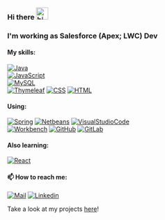 ### Hi there <img src="https://user-images.githubusercontent.com/1303154/88677602-1635ba80-d120-11ea-84d8-d263ba5fc3c0.gif" width="28px" alt="hi">
### I'm working as Salesforce (Apex; LWC) Dev

#### My skills:
[![Java](https://img.shields.io/badge/Java-a30800?style=for-the-badge&logo=java&logoColor=white&labelColor=101010)]()
</br>
[![JavaScript](https://img.shields.io/badge/JavaScript-F7DF1E?style=for-the-badge&logo=javascript&logoColor=white&labelColor=101010)]()
</br>
[![MySQL](https://img.shields.io/badge/MySQL-4479A1?style=for-the-badge&logo=mysql&logoColor=white&labelColor=101010)]()
</br>
[![Thymeleaf](https://img.shields.io/badge/Thymeleaf-2f7548?style=for-the-badge&logo=thymeleaf&logoColor=white&labelColor=101010)]()
[![CSS](https://img.shields.io/badge/CSS-2f7548?style=for-the-badge)]()
[![HTML](https://img.shields.io/badge/HTML-2f7548?style=for-the-badge)]()

#### Using:

[![Spring](https://img.shields.io/badge/Spring-8e398e?style=for-the-badge&logo=spring&logoColor=white&labelColor=101010)]()
[![Netbeans](https://img.shields.io/badge/Netbeans-8e398e?style=for-the-badge)]()
[![VisualStudioCode](https://img.shields.io/badge/Visual_Studio_Code-8e398e?style=for-the-badge&logo=visualstudiocode&logoColor=white&labelColor=101010)]()
</br>
[![Workbench](https://img.shields.io/badge/Workbench-8e398e?style=for-the-badge)]()
[![GitHub](https://img.shields.io/badge/GitHub-8e398e?style=for-the-badge&logo=github&logoColor=white&labelColor=101010)]()
[![GitLab](https://img.shields.io/badge/GitLab-8e398e?style=for-the-badge&logo=gitlab&logoColor=white&labelColor=101010)]()

#### Also learning:

[![React](https://img.shields.io/badge/React-2d9fc1?style=for-the-badge&logo=react&logoColor=white&labelColor=101010)]()

#### 📫 How to reach me:</br>
[![Mail](https://img.shields.io/badge/-yandirad-c0392b?style=flat&labelColor=c0392b&logo=gmail&logoColor=white)](mailto:yandirad@gmail.com)
[![Linkedin](https://img.shields.io/badge/-yandirad-0e76a8?style=flat&labelColor=0e76a8&logo=linkedin&logoColor=white)](https://www.linkedin.com/in/yandirad/)

Take a look at my projects [here](https://github.com/yandirad?tab=repositories)!
